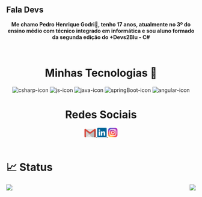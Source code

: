 ## Fala Devs

<p align="center"><strong>Me chamo Pedro Henrique Godri👋, tenho 17 anos, atualmente no 3º do ensino médio com técnico integrado em informática e sou aluno formado da segunda edição do +Devs2Blu - C#</strong></p>

<div  align="center"> 
  <div style="display: inline_block"><br>
    <h1 align="center">Minhas Tecnologias 🚀</h1>
    <img align="center" height="30" width="40"alt="csharp-icon" src="https://cdn.jsdelivr.net/gh/devicons/devicon/icons/csharp/csharp-original.svg" />
    <img align="center" height="30" width="40" alt="js-icon" src="https://cdn.jsdelivr.net/gh/devicons/devicon/icons/javascript/javascript-original.svg"/>
    <img align="center" height="30" width="40" alt="java-icon" src="https://cdn.jsdelivr.net/gh/devicons/devicon/icons/java/java-original.svg"/>
    <img align="center" height="30" width="40" alt="springBoot-icon" src="https://cdn.jsdelivr.net/gh/devicons/devicon/icons/spring/spring-original.svg" />
    <img align="center" height="30" width="40" alt="angular-icon" src="https://cdn.jsdelivr.net/gh/devicons/devicon/icons/angularjs/angularjs-plain.svg" />
  </div>
    
  
  <h1 align="center">Redes Sociais</h1>
    <a href = "mailto: pedrogodri@gmail.com">
      <img width="30" src="gmail.svg">
    </a>
    <a href = "https://www.linkedin.com/in/pedro-henrique-godri/">
      <img width="25" src="linkedin.svg">
    </a>
    <a href = "https://www.instagram.com/pedro_godri/">
      <img width="25" src="instagram.png">
    </a>
</div>

<br>

<div>
  <h1>📈 Status</h1>
  <img align="left" height="170em" src="https://github-readme-stats.vercel.app/api?username=pedrogodri&show_icons=true&theme=transparent"/>
  <img align="right" height="170em" src="https://github-readme-stats.vercel.app/api/top-langs/?username=pedrogodri&layout=compact&langs_count=16&theme=transparent&hide=css,html,scss,c,cmake,c%2B%2B,swift,kotlin,objective-c"/>


</div>
